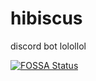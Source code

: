 # hibiscus

discord bot lolollol

[![FOSSA Status](https://app.fossa.com/api/projects/git%2Bgithub.com%2Fkcomain%2Fdbot.svg?type=large)](https://app.fossa.com/projects/git%2Bgithub.com%2Fkcomain%2Fdbot?ref=badge_large)
